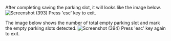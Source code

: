After completing saving the parking slot, it will looks like the image below. ![Screenshot (393)](https://github.com/junetan29/Parking-Slot-Detection-with-Computer-Vision/assets/95990839/c18350b7-1d7e-4afd-a3ce-a020e19e1d1f)
Press 'esc' key to exit.

The image below shows the number of total empty parking slot and mark the empty parking slots detected. 
![Screenshot (394)](https://github.com/junetan29/Parking-Slot-Detection-with-Computer-Vision/assets/95990839/7f2d4320-c139-47b0-80f3-c8292ca3a414)
Press 'esc' key again to exit.
